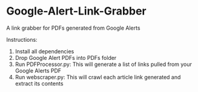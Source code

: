 # Google-Alert-Link-Grabber
A link grabber for PDFs generated from Google Alerts

Instructions:
1. Install all dependencies
2. Drop Google Alert PDFs into PDFs folder
3. Run PDFProcessor.py: This will generate a list of links pulled from your Google Alerts PDF
4. Run webscraper.py: This will crawl each article link generated and extract its contents
